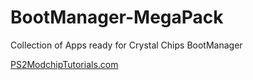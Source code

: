 # BootManager-MegaPack
Collection of Apps ready for Crystal Chips BootManager

[PS2ModchipTutorials.com](https://ps2modchiptutorials.com/crystal-chips/cc-files/?h=sd2psx#bootmanager-megapack-downloads)
